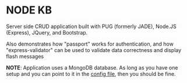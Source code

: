 # NODE KB
Server side CRUD application built with PUG (formerly JADE), Node.JS (Express), JQuery, and Bootstrap.

Also demonstrates how "passport" works for authentication, and how "express-validator" can be used to validate data correctness and display flash messages

**NOTE**: Application uses a MongoDB database. As long as you have one setup and you can point to it in the [config file](https://github.com/teamlead-agbaje/nodekb/blob/master/config/database.js), then you should be fine.
